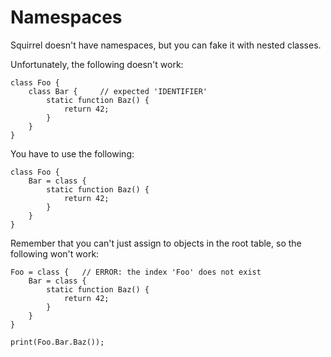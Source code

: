 # Namespaces

Squirrel doesn't have namespaces, but you can fake it with nested classes.

Unfortunately, the following doesn't work:

```
class Foo {
    class Bar {     // expected 'IDENTIFIER'
        static function Baz() {
            return 42;
        }
    }
}
```

You have to use the following:

```
class Foo {
    Bar = class {
        static function Baz() {
            return 42;
        }
    }
}
```

Remember that you can't just assign to objects in the root table, so the following won't work:

```
Foo = class {   // ERROR: the index 'Foo' does not exist
    Bar = class {
        static function Baz() {
            return 42;
        }
    }
}

print(Foo.Bar.Baz());
```
